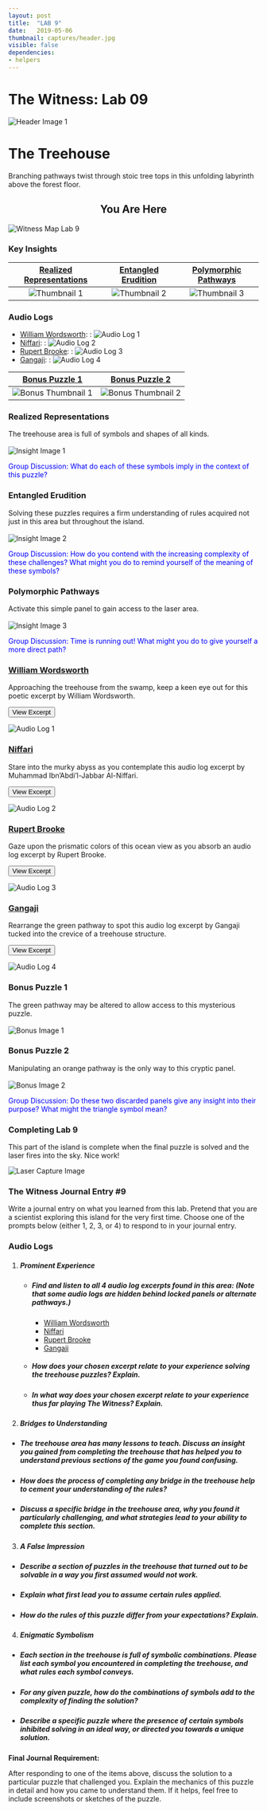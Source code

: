 ```yaml
---
layout: post
title:  "LAB 9"
date:   2019-05-06
thumbnail: captures/header.jpg
visible: false
dependencies:
- helpers
---
```


# **The Witness: Lab 09**

![Header Image 1](captures/header.jpg#header)
# The Treehouse

Branching pathways twist through stoic tree tops in this unfolding labyrinth above the forest floor.

## <center>You Are Here</center>

![Witness Map Lab 9](captures/Witness_Map_Lab9.jpg#capture)

### Key Insights

| [Realized Representations](#realized-representations) | [Entangled Erudition](#entangled-erudition) | [Polymorphic Pathways](#polymorphic-pathways) |
|:-:|:-:|:-:|
|![Thumbnail 1](captures/insight_1.jpg#thumbnail)| ![Thumbnail 2](captures/insight_2.jpg#thumbnail)| ![Thumbnail 3](captures/insight_3.jpg#thumbnail)|

### Audio Logs

- [William Wordsworth](#william-wordsworth):
: ![Audio Log 1](captures/audio_log_1.jpg#audio_log)
- [Niffari](#niffari):
: ![Audio Log 2](captures/audio_log_2.jpg#audio_log)
- [Rupert Brooke](#rupert-brooke):
: ![Audio Log 3](captures/audio_log_3.jpg#audio_log)
- [Gangaji](#gangaji):
: ![Audio Log 4](captures/audio_log_4.jpg#audio_log)

| [Bonus Puzzle 1](#bonus-puzzle-1) | [Bonus Puzzle 2](#bonus-puzzle-2) |
|:-:|:-:|
|![Bonus Thumbnail 1](captures/bonus_1.jpg#thumbnail)| ![Bonus Thumbnail 2](captures/bonus_2.jpg#thumbnail)|

### Realized Representations
The treehouse  area is full of symbols and shapes of all kinds.
<br><br>
![Insight Image 1](captures/insight_1.jpg#capture)

<span style="color: blue">Group Discussion: What do each of these symbols imply in the context of this puzzle?</span>

### Entangled Erudition
Solving these puzzles requires a firm understanding of rules acquired not just in this area but throughout the island.
<br><br>
![Insight Image 2](captures/insight_2.jpg#capture)

<span style="color: blue">Group Discussion: How do you contend with the increasing complexity of these challenges? What might you do to remind yourself of the meaning of these symbols?</span>

### Polymorphic Pathways
Activate this simple panel to gain access to the laser area.
<br><br>
![Insight Image 3](captures/insight_3.jpg#capture)

<span style="color: blue">Group Discussion: Time is running out! What might you do to give yourself a more direct path?</span>

### [William Wordsworth](https://poets.org/poet/william-wordsworth)

Approaching the treehouse from the swamp, keep a keen eye out for this poetic excerpt by William Wordsworth.

<button onclick="collapseExcerpt1()">View Excerpt</button>

<div id="excerpt1" style="display:none" markdown="1">

Lustily  
I dipped my oars into the silent lake,  
And, as I rose upon the stroke, my boat  
Went heaving through the water like a swan;  
When, from behind that craggy steep, till then  
The horizon's bound, a huge peak, black and huge,  
As if with voluntary power instinct,  
Upreared its head. I struck and struck again,  
And growing still in stature, the grim shape  
Towered up between me and the stars. . . .  
But after I had seen  
That spectacle, for many days my brain  
Worked with a dim and undetermined sense  
Of unknown modes of being; o'er my thoughts  
There hung a darkness, call it solitude,  
Or blank desertion.

<br>---<br>
William Wordsworth, 1888
</div>

![Audio Log 1](captures/audio_log_1.jpg#capture)

### [Niffari](https://www.chisholme.org/resources/overview/niffari.html)

Stare into the murky abyss as you contemplate this audio log excerpt by Muhammad Ibn’Abdi’l-Jabbar Al-Niffari.

<button onclick="collapseExcerpt2()">View Excerpt</button>

<div id="excerpt2" style="display:none">

God bade me behold the sea,
and I saw the ships sinking
and the planks floating;

then the planks too were submerged.

And God said to me,
“Those who voyage are not saved.”

And He said to me, “Those who, instead of voyaging,
cast themselves into the sea, take a risk.”

And He said to me,
“Those who voyage and take no risk shall perish.”

And He said to me,
“In taking the risk there is a part of salvation.”

And the wave came
and lifted those beneath it
and overran the shore.

And He said to me,
“The surface of the sea is a gleam that cannot be reached.

“And the bottom is a darkness impenetrable. And between
the two are great fishes, which are to be feared.”

<br>---<br>
Niffari, circa 970
</div>

![Audio Log 2](captures/audio_log_2.jpg#capture)

### [Rupert Brooke](https://www.poetryfoundation.org/poets/rupert-brooke)

Gaze upon the prismatic colors of this ocean view as you absorb an audio log excerpt by Rupert Brooke.

<button onclick="collapseExcerpt3()">View Excerpt</button>

<div id="excerpt3" style="display:none" markdown="1">

These hearts were woven of human joys and cares,  
Washed marvellously with sorrow, swift to mirth.  

The years had given them kindness. Dawn was theirs,  
And sunset, and the colours of the earth.  

These had seen movement, and heard music; known  
Slumber and waking; loved; gone proudly friended;  

Felt the quick stir of wonder; sat alone;  
Touched flowers and furs and cheeks. All this is ended.  

There are waters blown by changing winds to laughter  
And lit by the rich skies, all day. And after,  

Frost, with a gesture, stays the waves that dance  
And wandering loveliness. He leaves a white  

Unbroken glory, a gathered radiance,  
A width, a shining peace, under the night.

<br>---<br>
Rupert Brooke, 1914
</div>

![Audio Log 3](captures/audio_log_3.jpg#capture)

### [Gangaji](https://gangaji.org/)

Rearrange the green pathway to spot this audio log excerpt by Gangaji tucked into the crevice of a treehouse structure.

<button onclick="collapseExcerpt4()">View Excerpt</button>

<div id="excerpt4" style="display:none">

When we choose silence,
we choose to give up the reasons not to love,

which are the reasons for going to war, or continuing war,
or separating, or being a victim, or being right.

In a moment of silence,
in a moment of no thought, no mind,

we choose to give those up.
This is what my teacher invited me to.

Just choose silence. Don't even choose love.
Choose silence, and love is apparent.

If we choose love we already have an idea
of what love is.

But if you choose silence, that is the end of ideas.
You are willing to have no idea,

to see what is present when there is no idea,
past, present, future.

No idea of love, no idea of truth, no idea of you,
no idea of me. Love is apparent.

<br>---<br>
Gangaji, 2009
</div>

![Audio Log 4](captures/audio_log_4.jpg#capture)

### Bonus Puzzle 1
The green pathway may be altered to allow access to this mysterious puzzle.
<br><br>
![Bonus Image 1](captures/bonus_1.jpg#capture)

### Bonus Puzzle 2
Manipulating an orange pathway is the only way to this cryptic panel.
<br><br>
![Bonus Image 2](captures/bonus_2.jpg#capture)

<span style="color: blue">Group Discussion: Do these two discarded panels give any insight into their purpose? What might the triangle symbol mean?</span>

### Completing Lab 9

This part of the island is complete when the final puzzle is solved and the laser fires into the sky. Nice work!

![Laser Capture Image](captures/laser_capture.jpg#header)

### The Witness Journal Entry #9

Write a journal entry on what you learned from this lab. Pretend that you are a scientist exploring this island for the very first time. Choose one of the prompts below (either 1, 2, 3, or 4) to respond to in your journal entry.


### Audio Logs

1. ##### **Prominent Experience**

    - ##### Find and listen to all 4 audio log excerpts found in this area: (Note that some audio logs are hidden behind locked panels or alternate pathways.)
      - [William Wordsworth](#william-wordsworth)
      - [Niffari](#niffari)
      - [Rupert Brooke](#rupert-brooke)
      - [Gangaji](#gangaji)

    - ##### How does your chosen excerpt relate to your experience solving the treehouse puzzles? Explain.
    - ##### In what way does your chosen excerpt relate to your experience thus far playing The Witness? Explain.

2. ##### **Bridges to Understanding**
  - ##### The treehouse area has many lessons to teach. Discuss an insight you gained from completing the treehouse that has helped you to understand previous sections of the game you found confusing.
  - ##### How does the process of completing any bridge in the treehouse help to cement your understanding of the rules?
  - ##### Discuss a specific bridge in the treehouse area, why you found it particularly challenging, and what strategies lead to your ability to complete this section.

3. ##### **A False Impression**
  - ##### Describe a section of puzzles in the treehouse that turned out to be solvable in a way you first assumed would not work.
  - ##### Explain what first lead you to assume certain rules applied.
  - ##### How do the rules of this puzzle differ from your expectations? Explain.

4. ##### **Enigmatic Symbolism**
  - ##### Each section in the treehouse is full of symbolic combinations. Please list each symbol you encountered in completing the treehouse, and what rules each symbol conveys.
  - ##### For any given puzzle, how do the combinations of symbols add to the complexity of finding the solution?
  - ##### Describe a specific puzzle where the presence of certain symbols inhibited solving in an ideal way, or directed you towards a unique solution.

**Final Journal Requirement:**

After responding to one of the items above, discuss the solution to a particular puzzle that challenged you. Explain the mechanics of this puzzle in detail and how you came to understand them. If it helps, feel free to include screenshots or sketches of the puzzle.

